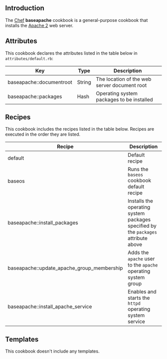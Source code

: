 Introduction
------------

The [Chef] **baseapache** cookbook is a general-purpose cookbook that installs the [Apache 2] web server.

Attributes
----------

This cookbook declares the attributes listed in the table below in `attributes/default.rb`:

|Key|Type|Description|
|---|----|-----------|
| baseapache::documentroot  | String | The location of the web server document root |
| baseapache::packages      | Hash   | Operating system packages to be installed    |

Recipes
-------

This cookbook includes the recipes listed in the table below. Recipes are executed in the order they are listed.

|Recipe|Description|
|------|-----------|
| default                                       | Default recipe                                                                     |
| baseos                                        | Runs the `baseos` cookbook default recipe                                          |
| baseapache::install\_packages                 | Installs the operating system packages specified by the `packages` attribute above |
| baseapache::update\_apache\_group\_membership | Adds the `apache` user to the `apache` operating system group                      |
| baseapache::install\_apache\_service          | Enables and starts the `httpd` operating system service                            |

Templates
---------

This cookbook doesn't include any templates.

  [Chef]: https://www.chef.io/
  [Apache 2]: http://httpd.apache.org/
